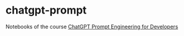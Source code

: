 # chatgpt-prompt
Notebooks of the course [ChatGPT Prompt Engineering for Developers](https://learn.deeplearning.ai/chatgpt-prompt-eng)
